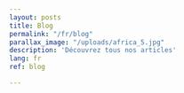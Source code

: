 ```yaml
---
layout: posts
title: Blog
permalink: "/fr/blog"
parallax_image: "/uploads/africa_5.jpg"
description: 'Découvrez tous nos articles'
lang: fr
ref: blog

---
```

